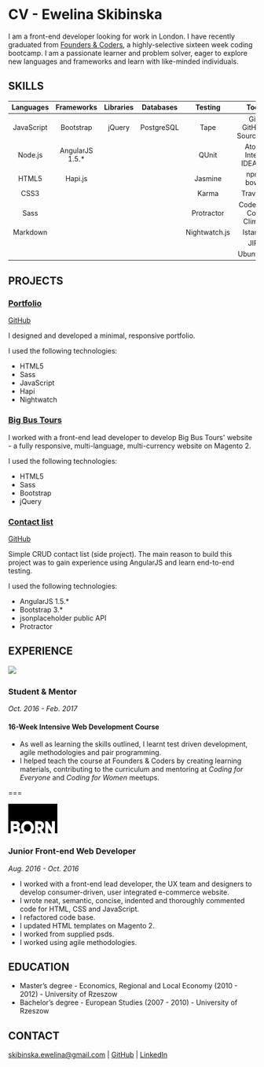 # CV - Ewelina Skibinska

I am a front-end developer looking for work in London. I have recently graduated from [Founders & Coders](http://www.foundersandcoders.com/), a highly-selective sixteen week coding bootcamp. I am a passionate learner and problem solver, eager to explore new languages and frameworks and learn with like-minded individuals.

## SKILLS

| Languages              | Frameworks        | Libraries        | Databases     | Testing       | Tools                     |
|:----------------------:|:-----------------:|:----------------:|:-------------:|:-------------:|:-------------------------:|
| JavaScript             | Bootstrap         |  jQuery          | PostgreSQL    | Tape          | Git / GitHub / SourceTree |
| Node.js                | AngularJS 1.5.*   |                  |               | QUnit         | Atom / IntelliJ IDEA IDE  |
| HTML5                  | Hapi.js           |                  |               | Jasmine       | npm / bower               |
| CSS3                   |                   |                  |               | Karma         | Travis CI                 |
| Sass                   |                   |                  |               | Protractor    | Codecov / Code Climate    |
| Markdown               |                   |                  |               | Nightwatch.js | Istanbul                  |
|                        |                   |                  |               |               | JIRA                      |
|                        |                   |                  |               |               | Ubuntu OS                 |

## PROJECTS

### [Portfolio](http://ewelina.skibinska.co.uk/)

[GitHub](https://github.com/skibinska/personal-website)

I designed and developed a minimal, responsive portfolio.    

I used the following technologies:
  * HTML5
  * Sass
  * JavaScript
  * Hapi
  * Nightwatch

### [Big Bus Tours](https://www.bigbustours.com/)

I worked with a front-end lead developer to develop Big Bus Tours' website - a fully responsive, multi-language, multi-currency website on Magento 2.    

I used the following technologies:
  * HTML5
  * Sass
  * Bootstrap
  * jQuery

### [Contact list](http://contacts.skibinska.co.uk/contacts)

[GitHub](https://github.com/skibinska/contacts)

Simple CRUD contact list (side project). The main reason to build this project was to gain experience using AngularJS and learn end-to-end testing.

I used the following technologies:
  * AngularJS 1.5.*
  * Bootstrap 3.*
  * jsonplaceholder public API
  * Protractor

## EXPERIENCE

 <img src="https://github.com/skibinska/CV-Ewelina-Skibinska/blob/master/experience/fac.png" width="240">


### Student & Mentor
*Oct. 2016 - Feb. 2017*

#### 16-Week Intensive Web Development Course

* As well as learning the skills outlined, I learnt test driven development, agile methodologies and pair programming.
* I helped teach the course at Founders & Coders by creating learning materials, contributing to the curriculum and mentoring at _Coding for Everyone_ and _Coding for Women_ meetups. 

===

 ![Born Group Logo](experience/born-group-logo.png)

### Junior Front-end Web Developer
*Aug. 2016 - Oct. 2016*

* I worked with a front-end lead developer, the UX team and designers to develop consumer-driven, user integrated e-commerce website.
* I wrote neat, semantic, concise, indented and thoroughly commented code for HTML, CSS and JavaScript.
* I refactored code base.
* I updated HTML templates on Magento 2.
* I worked from supplied psds.
* I worked using agile methodologies.

## EDUCATION  
 * Master’s degree - Economics, Regional and Local Economy (2010 - 2012) - University of Rzeszow
 * Bachelor’s degree - European Studies (2007 - 2010) - University of Rzeszow

## CONTACT  
skibinska.ewelina@gmail.com | [GitHub](https://github.com/skibinska) | [LinkedIn](https://www.linkedin.com/in/ewelina-skibinska-02717570)
